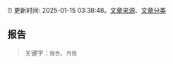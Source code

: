 :alarm_clock: 更新时间: 2025-01-15 03:38:48。[文章来源](/README.md)、[文章分类](/TAGS.md)

## 报告


> 关键字：`报告`、`月报`



